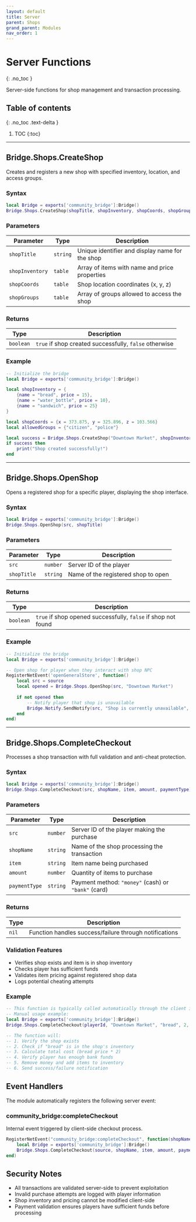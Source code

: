 ```yaml
---
layout: default
title: Server
parent: Shops
grand_parent: Modules
nav_order: 1
---
```


# Server Functions
{: .no_toc }

Server-side functions for shop management and transaction processing.

## Table of contents
{: .no_toc .text-delta }

1. TOC
{:toc}

---

## Bridge.Shops.CreateShop

Creates and registers a new shop with specified inventory, location, and access groups.

### Syntax

```lua
local Bridge = exports['community_bridge']:Bridge()
Bridge.Shops.CreateShop(shopTitle, shopInventory, shopCoords, shopGroups)
```

### Parameters

| Parameter | Type | Description |
|-----------|------|-------------|
| `shopTitle` | `string` | Unique identifier and display name for the shop |
| `shopInventory` | `table` | Array of items with name and price properties |
| `shopCoords` | `table` | Shop location coordinates (x, y, z) |
| `shopGroups` | `table` | Array of groups allowed to access the shop |

### Returns

| Type | Description |
|------|-------------|
| `boolean` | `true` if shop created successfully, `false` otherwise |

### Example

```lua
-- Initialize the bridge
local Bridge = exports['community_bridge']:Bridge()

local shopInventory = {
    {name = "bread", price = 15},
    {name = "water_bottle", price = 10},
    {name = "sandwich", price = 25}
}

local shopCoords = {x = 373.875, y = 325.896, z = 103.566}
local allowedGroups = {"citizen", "police"}

local success = Bridge.Shops.CreateShop("Downtown Market", shopInventory, shopCoords, allowedGroups)
if success then
    print("Shop created successfully!")
end
```

---

## Bridge.Shops.OpenShop

Opens a registered shop for a specific player, displaying the shop interface.

### Syntax

```lua
local Bridge = exports['community_bridge']:Bridge()
Bridge.Shops.OpenShop(src, shopTitle)
```

### Parameters

| Parameter | Type | Description |
|-----------|------|-------------|
| `src` | `number` | Server ID of the player |
| `shopTitle` | `string` | Name of the registered shop to open |

### Returns

| Type | Description |
|------|-------------|
| `boolean` | `true` if shop opened successfully, `false` if shop not found |

### Example

```lua
-- Initialize the bridge
local Bridge = exports['community_bridge']:Bridge()

-- Open shop for player when they interact with shop NPC
RegisterNetEvent('openGeneralStore', function()
    local src = source
    local opened = Bridge.Shops.OpenShop(src, "Downtown Market")
    
    if not opened then
        -- Notify player that shop is unavailable
        Bridge.Notify.SendNotify(src, "Shop is currently unavailable", "error", 3000)
    end
end)
```

---

## Bridge.Shops.CompleteCheckout

Processes a shop transaction with full validation and anti-cheat protection.

### Syntax

```lua
local Bridge = exports['community_bridge']:Bridge()
Bridge.Shops.CompleteCheckout(src, shopName, item, amount, paymentType)
```

### Parameters

| Parameter | Type | Description |
|-----------|------|-------------|
| `src` | `number` | Server ID of the player making the purchase |
| `shopName` | `string` | Name of the shop processing the transaction |
| `item` | `string` | Item name being purchased |
| `amount` | `number` | Quantity of items to purchase |
| `paymentType` | `string` | Payment method: `"money"` (cash) or `"bank"` (card) |

### Returns

| Type | Description |
|------|-------------|
| `nil` | Function handles success/failure through notifications |

### Validation Features

- Verifies shop exists and item is in shop inventory
- Checks player has sufficient funds
- Validates item pricing against registered shop data
- Logs potential cheating attempts

### Example

```lua
-- This function is typically called automatically through the client interface
-- Manual usage example:
local Bridge = exports['community_bridge']:Bridge()
Bridge.Shops.CompleteCheckout(playerId, "Downtown Market", "bread", 2, "bank")

-- The function will:
-- 1. Verify the shop exists
-- 2. Check if "bread" is in the shop's inventory
-- 3. Calculate total cost (bread price * 2)
-- 4. Verify player has enough bank funds
-- 5. Remove money and add items to inventory
-- 6. Send success/failure notification
```

## Event Handlers

The module automatically registers the following server event:

### community_bridge:completeCheckout

Internal event triggered by client-side checkout process.

```lua
RegisterNetEvent("community_bridge:completeCheckout", function(shopName, item, amount, paymentType)
    local Bridge = exports['community_bridge']:Bridge()
    Bridge.Shops.CompleteCheckout(source, shopName, item, amount, paymentType)
end)
```

## Security Notes

- All transactions are validated server-side to prevent exploitation
- Invalid purchase attempts are logged with player information
- Shop inventory and pricing cannot be modified client-side
- Payment validation ensures players have sufficient funds before processing
